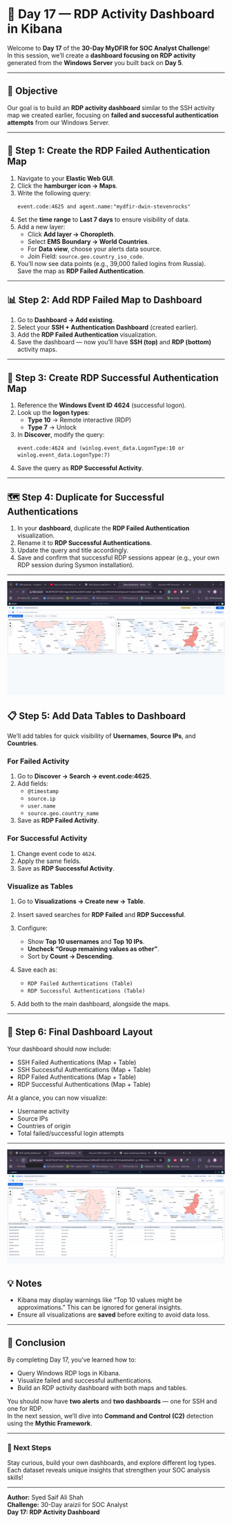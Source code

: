 # 🧠 Day 17 — RDP Activity Dashboard in Kibana

Welcome to **Day 17** of the **30-Day MyDFIR for SOC Analyst Challenge**!  
In this session, we’ll create a **dashboard focusing on RDP activity** generated from the **Windows Server** you built back on **Day 5**.

---

## 🎯 Objective

Our goal is to build an **RDP activity dashboard** similar to the SSH activity map we created earlier, focusing on **failed and successful authentication attempts** from our Windows Server.

---

## 🧩 Step 1: Create the RDP Failed Authentication Map

1. Navigate to your **Elastic Web GUI**.
2. Click the **hamburger icon → Maps**.
3. Write the following query:
   ```
   event.code:4625 and agent.name:"mydfir-dwin-stevenrocks"
   ```
4. Set the **time range** to **Last 7 days** to ensure visibility of data.
5. Add a new layer:
   - Click **Add layer → Choropleth**.
   - Select **EMS Boundary → World Countries**.
   - For **Data view**, choose your alerts data source.
   - Join Field: `source.geo.country_iso_code`.
6. You’ll now see data points (e.g., 39,000 failed logins from Russia).  
   Save the map as **RDP Failed Authentication**.

---

## 📊 Step 2: Add RDP Failed Map to Dashboard

1. Go to **Dashboard → Add existing**.
2. Select your **SSH + Authentication Dashboard** (created earlier).
3. Add the **RDP Failed Authentication** visualization.
4. Save the dashboard — now you’ll have **SSH (top)** and **RDP (bottom)** activity maps.

---

## 🧠 Step 3: Create RDP Successful Authentication Map

1. Reference the **Windows Event ID 4624** (successful logon).
2. Look up the **logon types**:
   - **Type 10** → Remote interactive (RDP)
   - **Type 7** → Unlock
3. In **Discover**, modify the query:
   ```
   event.code:4624 and (winlog.event_data.LogonType:10 or winlog.event_data.LogonType:7)
   ```
4. Save the query as **RDP Successful Activity**.

---

## 🗺 Step 4: Duplicate for Successful Authentications

1. In your **dashboard**, duplicate the **RDP Failed Authentication** visualization.
2. Rename it to **RDP Successful Authentications**.
3. Update the query and title accordingly.
4. Save and confirm that successful RDP sessions appear (e.g., your own RDP session during Sysmon installation).

---

![RDP Authentication Map](../images/17-RDP-burteforce-map.png)

## 📋 Step 5: Add Data Tables to Dashboard

We’ll add tables for quick visibility of **Usernames**, **Source IPs**, and **Countries**.

### For Failed Activity

1. Go to **Discover → Search → event.code:4625**.
2. Add fields:
   - `@timestamp`
   - `source.ip`
   - `user.name`
   - `source.geo.country_name`
3. Save as **RDP Failed Activity**.

### For Successful Activity

1. Change event code to `4624`.
2. Apply the same fields.
3. Save as **RDP Successful Activity**.

### Visualize as Tables

1. Go to **Visualizations → Create new → Table**.
2. Insert saved searches for **RDP Failed** and **RDP Successful**.
3. Configure:
   - Show **Top 10 usernames** and **Top 10 IPs**.
   - **Uncheck “Group remaining values as other”**.
   - Sort by **Count → Descending**.
4. Save each as:

   - `RDP Failed Authentications (Table)`
   - `RDP Successful Authentications (Table)`

5. Add both to the main dashboard, alongside the maps.

---

## 🧾 Step 6: Final Dashboard Layout

Your dashboard should now include:

- SSH Failed Authentications (Map + Table)
- SSH Successful Authentications (Map + Table)
- RDP Failed Authentications (Map + Table)
- RDP Successful Authentications (Map + Table)

At a glance, you can now visualize:

- Username activity
- Source IPs
- Countries of origin
- Total failed/successful login attempts

---

![RDP Authentication Table](../images/17-RDP-burteforce-table.png)

## 💡 Notes

- Kibana may display warnings like “Top 10 values might be approximations.” This can be ignored for general insights.
- Ensure all visualizations are **saved** before exiting to avoid data loss.

---

## 🧠 Conclusion

By completing Day 17, you’ve learned how to:

- Query Windows RDP logs in Kibana.
- Visualize failed and successful authentications.
- Build an RDP activity dashboard with both maps and tables.

You should now have **two alerts** and **two dashboards** — one for SSH and one for RDP.  
In the next session, we’ll dive into **Command and Control (C2)** detection using the **Mythic Framework**.

---

### 🏁 Next Steps

Stay curious, build your own dashboards, and explore different log types.  
Each dataset reveals unique insights that strengthen your SOC analysis skills!

---

**Author:** Syed Saif Ali Shah  
**Challenge:** 30-Day araizii for SOC Analyst  
**Day 17: RDP Activity Dashboard**
